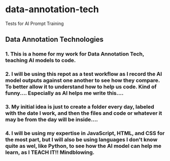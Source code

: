 # data-annotation-tech
 Tests for AI Prompt Training
## Data Annotation Technologies

### 1. This is a home for my work for Data Annotation Tech, teaching AI models to code.
### 2. I will be using this repot as a test workflow as I record the AI model outputs against one another to see how they compare. To better allow it to understand how to help us code. Kind of funny.... Especially as AI helps me write this....
### 3. My initial idea is just to create a folder every day, labeled with the date I work, and then the files and code or whatever it may be from the day will be inside....

### 4. I will be using my expertise in JavaScript, HTML, and CSS for the most part, but I will also be using languages I don't know quite as wel, like Python, to see how the AI model can help me learn, as I TEACH IT!! Mindblowing. 